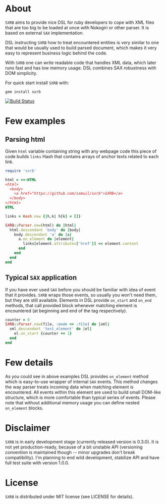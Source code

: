 About
=====

`SXRB` aims to provide nice DSL for ruby developers to cope with XML files that
are too big to be loaded at once with Nokogiri or other parser. It is based on
external `SAX` implementation.

DSL instructing `SXRB` how to treat encountered entities is very similar to one
that would be usually used to build parsed document, which makes it very easy
to represent business logic behind the code.

With `SXRB` one can write readable code that handles XML data, which later runs
fast and has low memory usage. DSL combines SAX robustness with DOM simplicity.

For quick start install `SXRB` with:

    gem install sxrb

[![Build Status](https://secure.travis-ci.org/samuil/sxrb.png)](http://travis-ci.org/samuil/sxrb)

Few examples
=============

Parsing html
------------

Given `html` variable containing string with any webpage code this piece of
code builds `links` Hash that contains arrays of anchor texts related to each
link.

```ruby
require 'sxrb'

html = <<-HTML
<html>
  <body>
    <a href="https://github.com/samuil/sxrb">SXRB</a>
  </body>
</html>
HTML

links = Hash.new {|h,k| h[k] = []}

SXRB::Parser.new(html) do |html|
  html.descendant 'body' do |body|
    body.descendant 'a' do |a|
      a.on_element do |element|
        links[element.attributes['href']] << element.content
      end
    end
  end
end
```

Typical `SAX` application
-------------------------

If you have ever used `SAX` before you should be familiar with idea of event
that it provides. `SXRB` wraps those events, so usually you won't need them,
but they are still available. Elements in DSL provide `on_start` and `on_end`
methods, that call provided block whenever matching element is encountered (at
beginning and end of the tag respectively).

```ruby
counter = 0
SXRB::Parser.new(file, :mode => :file) do |xml|
  xml.descendant 'test_element' do |el|
    el.on_start {counter += 1}
  end
end
```

Few details
==============

As you could see in above examples DSL provides `on_element` method which is
easy-to-use wrapper of internal `SAX` events. This method changes the way
parser treats incoming data when matching element is encountered. All events
within this element are used to build small DOM-like structure, which is more
comfortable than typical series of events. Please note that without additional
memory usage you can define nested `on_element` blocks.

Disclaimer
==========

`SXRB` is in early development stage (currently released version is 0.3.0). It is not yet
production-ready, because of a bit unstable API (versioning convention is
maintained though -- minor upgrades don't break compatibility). I'm planning to
end wild development, stabilize API and have full test suite with version 1.0.0.

License
=======

`SXRB` is distributed under MIT license (see LICENSE for details).
